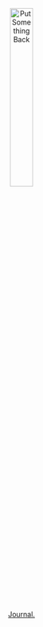 <p align="center">
  <img width="30%"src="https://github.com/user-attachments/assets/648d139e-9e1c-4cfd-b62b-e1efcd3875c0" alt="Put Something Back"/>
  <p align="center"><a href="https://akotov.com/journal">Journal.</a></p>
</p>
